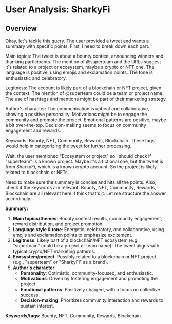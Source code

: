 # User Analysis: SharkyFi

## Overview

<think>
Okay, let's tackle this query. The user provided a tweet and wants a summary with specific points. First, I need to break down each part.

Main topics: The tweet is about a bounty contest, announcing winners and thanking participants. The mention of @superteam and the URLs suggest it's related to a project or ecosystem, maybe a crypto or NFT one. The language is positive, using emojis and exclamation points. The tone is enthusiastic and celebratory. 

Legitness: The account is likely part of a blockchain or NFT project, given the context. The mention of @superteam could be a team or project name. The use of hashtags and mentions might be part of their marketing strategy. 

Author's character: The communication is upbeat and collaborative, showing a positive personality. Motivations might be to engage the community and promote the project. Emotional patterns are positive, maybe a bit over-the-top. Decision-making seems to focus on community engagement and rewards.

Keywords: Bounty, NFT, Community, Rewards, Blockchain. These tags would help in categorizing the tweet for further processing.

Wait, the user mentioned "Ecosystem or project" so I should check if "superteam" is a known project. Maybe it's a fictional one, but the tweet is from SharkyFi, which is a known crypto account. So the project is likely related to blockchain or NFTs.

Need to make sure the summary is concise and hits all the points. Also, check if the keywords are relevant. Bounty, NFT, Community, Rewards, Blockchain are all relevant here. I think that's it. Let me structure the answer accordingly.
</think>

**Summary:**  
1. **Main topics/themes**: Bounty contest results, community engagement, reward distribution, and project promotion.  
2. **Language style & tone**: Energetic, celebratory, and collaborative, using emojis and exclamation points to emphasize excitement.  
3. **Legitness**: Likely part of a blockchain/NFT ecosystem (e.g., "superteam" could be a project or team name). The tweet aligns with typical crypto/NFT marketing patterns.  
4. **Ecosystem/project**: Possibly related to a blockchain or NFT project (e.g., "superteam" or "SharkyFi" as a brand).  
5. **Author's character**:  
   - **Personality**: Optimistic, community-focused, and enthusiastic.  
   - **Motivations**: Driven by fostering engagement and promoting the project.  
   - **Emotional patterns**: Positively charged, with a focus on collective success.  
   - **Decision-making**: Prioritizes community interaction and rewards to sustain interest.  

**Keywords/tags**: Bounty, NFT, Community, Rewards, Blockchain.